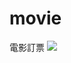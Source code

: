 # movie
電影訂票
<img src="https://drive.google.com/uc?export=view&id=1YC4RJBebYSVitPNqiENbq1oN-y36b9dO">
